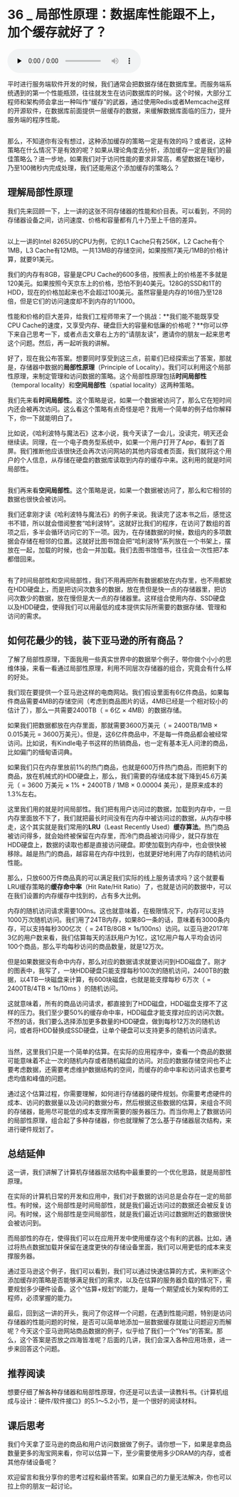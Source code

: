 # 36 _ 局部性原理：数据库性能跟不上，加个缓存就好了？

<audio id="audio" title="36 | 局部性原理：数据库性能跟不上，加个缓存就好了？" controls="" preload="none"><source id="mp3" src="https://static001.geekbang.org/resource/audio/04/e3/04f47d75c5910a87a46bf2aa880f57e3.mp3"></audio>

平时进行服务端软件开发的时候，我们通常会把数据存储在数据库里。而服务端系统遇到的第一个性能瓶颈，往往就发生在访问数据库的时候。这个时候，大部分工程师和架构师会拿出一种叫作“缓存”的武器，通过使用Redis或者Memcache这样的开源软件，在数据库前面提供一层缓存的数据，来缓解数据库面临的压力，提升服务端的程序性能。

<img src="https://static001.geekbang.org/resource/image/67/89/675341b47057e483713395b55eef7089.png" alt="">

那么，不知道你有没有想过，这种添加缓存的策略一定是有效的吗？或者说，这种策略在什么情况下是有效的呢？如果从理论角度去分析，添加缓存一定是我们的最佳策略么？进一步地，如果我们对于访问性能的要求非常高，希望数据在1毫秒，乃至100微秒内完成处理，我们还能用这个添加缓存的策略么？

## 理解局部性原理

我们先来回顾一下，上一讲的这张不同存储器的性能和价目表。可以看到，不同的存储器设备之间，访问速度、价格和容量都有几十乃至上千倍的差异。

<img src="https://static001.geekbang.org/resource/image/d3/a6/d39b0f2b3962d646133d450541fb75a6.png" alt="">

以上一讲的Intel 8265U的CPU为例，它的L1 Cache只有256K，L2 Cache有个1MB，L3 Cache有12MB。一共13MB的存储空间，如果按照7美元/1MB的价格计算，就要91美元。

我们的内存有8GB，容量是CPU Cache的600多倍，按照表上的价格差不多就是120美元。如果按照今天京东上的价格，恐怕不到40美元。128G的SSD和1T的HDD，现在的价格加起来也不会超过100美元。虽然容量是内存的16倍乃至128倍，但是它们的访问速度却不到内存的1/1000。

性能和价格的巨大差异，给我们工程师带来了一个挑战：**我们能不能既享受CPU Cache的速度，又享受内存、硬盘巨大的容量和低廉的价格呢？**你可以停下来自己思考一下，或者点击文章右上方的“请朋友读”，邀请你的朋友一起来思考这个问题。然后，再一起听我的讲解。

好了，现在我公布答案。想要同时享受到这三点，前辈们已经探索出了答案，那就是，存储器中数据的**局部性原理**（Principle of Locality）。我们可以利用这个局部性原理，来制定管理和访问数据的策略。这个局部性原理包括**时间局部性**（temporal locality）和**空间局部性**（spatial locality）这两种策略。

我们先来看**时间局部性**。这个策略是说，如果一个数据被访问了，那么它在短时间内还会被再次访问。这么看这个策略有点奇怪是吧？我用一个简单的例子给你解释下，你一下就能明白了。

比如说，《哈利波特与魔法石》这本小说，我今天读了一会儿，没读完，明天还会继续读。同理，在一个电子商务型系统中，如果一个用户打开了App，看到了首屏。我们推断他应该很快还会再次访问网站的其他内容或者页面，我们就将这个用户的个人信息，从存储在硬盘的数据库读取到内存的缓存中来。这利用的就是时间局部性。

<img src="https://static001.geekbang.org/resource/image/53/d3/53cb2d05d9bc8e3131466e9802d2c6d3.png" alt="">

我们再来看**空间局部性**。这个策略是说，如果一个数据被访问了，那么和它相邻的数据也很快会被访问。

我们还拿刚才读《哈利波特与魔法石》的例子来说。我读完了这本书之后，感觉这书不错，所以就会借阅整套“哈利波特”。这就好比我们的程序，在访问了数组的首项之后，多半会循环访问它的下一项。因为，在存储数据的时候，数组内的多项数据会存储在相邻的位置。这就好比图书馆会把“哈利波特”系列放在一个书架上，摆放在一起，加载的时候，也会一并加载。我们去图书馆借书，往往会一次性把7本都借回来。

<img src="https://static001.geekbang.org/resource/image/1e/67/1ecca5bc07486a4d829263c8d78df667.png" alt="">

有了时间局部性和空间局部性，我们不用再把所有数据都放在内存里，也不用都放在HDD硬盘上，而是把访问次数多的数据，放在贵但是快一点的存储器里，把访问次数少的数据，放在慢但是大一点的存储器里。这样组合使用内存、SSD硬盘以及HDD硬盘，使得我们可以用最低的成本提供实际所需要的数据存储、管理和访问的需求。

## 如何花最少的钱，装下亚马逊的所有商品？

了解了局部性原理，下面我用一些真实世界中的数据举个例子，带你做个小小的思维体操，来看一看通过局部性原理，利用不同层次存储器的组合，究竟会有什么样的好处。

我们现在要提供一个亚马逊这样的电商网站。我们假设里面有6亿件商品，如果每件商品需要4MB的存储空间（考虑到商品图片的话，4MB已经是一个相对较小的估计了），那么一共需要2400TB（  =  6亿  × 4MB）的数据存储。

如果我们把数据都放在内存里面，那就需要3600万美元（  =  2400TB/1MB  × 0.015美元  =  3600万美元）。但是，这6亿件商品中，不是每一件商品都会被经常访问。比如说，有Kindle电子书这样的热销商品，也一定有基本无人问津的商品，比如偏门的缅甸语词典。

如果我们只在内存里放前1%的热门商品，也就是600万件热门商品，而把剩下的商品，放在机械式的HDD硬盘上，那么，我们需要的存储成本就下降到45.6万美元（  =  3600 万美元 × 1% + 2400TB / 1MB × 0.00004 美元），是原来成本的1.3%左右。

这里我们用的就是时间局部性。我们把有用户访问过的数据，加载到内存中，一旦内存里面放不下了，我们就把最长时间没有在内存中被访问过的数据，从内存中移走，这个其实就是我们常用的**LRU**（Least Recently Used）**缓存算法**。热门商品被访问得多，就会始终被保留在内存里，而冷门商品被访问得少，就只存放在HDD硬盘上，数据的读取也都是直接访问硬盘。即使加载到内存中，也会很快被移除。越是热门的商品，越容易在内存中找到，也就更好地利用了内存的随机访问性能。

那么，只放600万件商品真的可以满足我们实际的线上服务请求吗？这个就要看LRU缓存策略的**缓存命中率**（Hit Rate/Hit Ratio）了，也就是访问的数据中，可以在我们设置的内存缓存中找到的，占有多大比例。

内存的随机访问请求需要100ns。这也就意味着，在极限情况下，内存可以支持1000万次随机访问。我们用了24TB内存，如果8G一条的话，意味着有3000条内存，可以支持每秒300亿次（  =  24TB/8GB  ×  1s/100ns）访问。以亚马逊2017年3亿的用户数来看，我们估算每天的活跃用户为1亿，这1亿用户每人平均会访问100个商品，那么平均每秒访问的商品数量，就是12万次。

但是如果数据没有命中内存，那么对应的数据请求就要访问到HDD磁盘了。刚才的图表中，我写了，一块HDD硬盘只能支撑每秒100次的随机访问，2400TB的数据，以4TB一块磁盘来计算，有600块磁盘，也就是能支撑每秒 6万次（  =  2400TB/4TB  × 1s/10ms  ）的随机访问。

这就意味着，所有的商品访问请求，都直接到了HDD磁盘，HDD磁盘支撑不了这样的压力。我们至少要50%的缓存命中率，HDD磁盘才能支撑对应的访问次数。不然的话，我们要么选择添加更多数量的HDD硬盘，做到每秒12万次的随机访问，或者将HDD替换成SSD硬盘，让单个硬盘可以支持更多的随机访问请求。

<img src="https://static001.geekbang.org/resource/image/fb/58/fb32dd8a5847745d07a1b17254c75158.png" alt="">

当然，这里我们只是一个简单的估算。在实际的应用程序中，查看一个商品的数据可能意味着不止一次的随机内存或者随机磁盘的访问。对应的数据存储空间也不止要考虑数据，还需要考虑维护数据结构的空间，而缓存的命中率和访问请求也要考虑均值和峰值的问题。

通过这个估算过程，你需要理解，如何进行存储器的硬件规划。你需要考虑硬件的成本、访问的数据量以及访问的数据分布，然后根据这些数据的估算，来组合不同的存储器，能用尽可能低的成本支撑所需要的服务器压力。而当你用上了数据访问的局部性原理，组合起了多种存储器，你也就理解了怎么基于存储器层次结构，来进行硬件规划了。

## 总结延伸

这一讲，我们讲解了计算机存储器层次结构中最重要的一个优化思路，就是局部性原理。

在实际的计算机日常的开发和应用中，我们对于数据的访问总是会存在一定的局部性。有时候，这个局部性是时间局部性，就是我们最近访问过的数据还会被反复访问。有时候，这个局部性是空间局部性，就是我们最近访问过数据附近的数据很快会被访问到。

而局部性的存在，使得我们可以在应用开发中使用缓存这个有利的武器。比如，通过将热点数据加载并保留在速度更快的存储设备里面，我们可以用更低的成本来支撑服务器。

通过亚马逊这个例子，我们可以看到，我们可以通过快速估算的方式，来判断这个添加缓存的策略是否能够满足我们的需求，以及在估算的服务器负载的情况下，需要规划多少硬件设备。这个“估算+规划”的能力，是每一个期望成长为架构师的工程师，必须掌握的能力。

最后，回到这一讲的开头，我问了你这样一个问题，在遇到性能问题，特别是访问存储器的性能问题的时候，是否可以简单地添加一层数据缓存就能让问题迎刃而解呢？今天这个亚马逊网站商品数据的例子，似乎给了我们一个“Yes”的答案。那么，这个答案是否放之四海皆准呢？后面的几讲，我们会深入各种应用场景，进一步来回答这个问题。

## 推荐阅读

想要仔细了解各种存储器和局部性原理，你还是可以去读一读教科书。《计算机组成与设计：硬件/软件接口》的5.1～5.2小节，是一个很好的阅读材料。

## 课后思考

我们今天拿了亚马逊的商品和用户访问数据做了例子。请你想一下，如果是拿商品数量更多的淘宝网来看，你可以估算一下，至少需要使用多少DRAM的内存，或者其他存储设备呢？

欢迎留言和我分享你的思考过程和最终答案。如果自己的力量无法解决，你也可以拉上你的朋友一起讨论。
